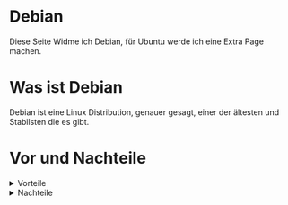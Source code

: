 # Debian

Diese Seite Widme ich Debian, für Ubuntu werde ich eine Extra Page machen.

# Was ist Debian

Debian ist eine Linux Distribution, genauer gesagt, einer der ältesten und Stabilsten die es gibt.

# Vor und Nachteile

<details>
    <summary>Vorteile</summary>
    <ol>
        <li>Stabil</li>
        <li>Leicht zu Lernen</li>
        <li>Vieles Vor Konfiguriert</li>
    </ol>
</details>
<details>
    <summary>Nachteile</summary>
    <ol>
        <li>Eventuell nicht die Aktuellste Software</li>
        <li>Dauert Länger es sich individuell Anzupassen</li>
    </ol>
</details>
